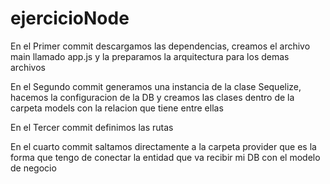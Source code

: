 # ejercicioNode
En el Primer commit descargamos las dependencias, creamos el archivo main llamado app.js y la preparamos la arquitectura para los demas archivos

En el Segundo commit generamos una instancia de la clase Sequelize, hacemos la configuracion de la DB y creamos las clases dentro de la carpeta models con la relacion que tiene entre ellas

En el Tercer commit definimos las rutas 

En el cuarto commit saltamos directamente a la carpeta provider que es la forma que tengo de conectar la entidad que va recibir mi DB con el modelo de negocio